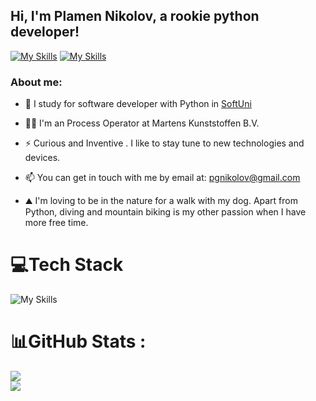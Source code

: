 ## Hi, I'm Plamen Nikolov, a rookie python developer!

[![My Skills](https://go-skill-icons.vercel.app/api/icons?i=gmail)](mailto:pgnikolov@gmail.com)
[![My Skills](https://go-skill-icons.vercel.app/api/icons?i=linkedin)](https://www.linkedin.com/in/pgnikolov/)


### About me:

- 🔭 I study for software developer with Python in [SoftUni](https://softuni.bg/curriculum)

- 👨‍🎓 I'm an Process Operator at Martens Kunststoffen B.V.
 
- ⚡ Curious and Inventive . I like to stay tune to new technologies and devices.

-  📫 You can get in touch with me by email at: pgnikolov@gmail.com

- ⛰️ I'm loving to be in the nature for a walk with my dog. Apart from Python, diving and mountain biking is my other passion when I have more free time.
  
# 💻Tech Stack
![My Skills](https://go-skill-icons.vercel.app/api/icons?i=python,pycharm,javascript,vscode,jupyter,html,github)


# 📊GitHub Stats :
![](https://github-readme-streak-stats.herokuapp.com/?user=pgnikolov&theme=vue-dark&hide_border=false)<br/>
![](https://github-readme-stats.vercel.app/api/top-langs/?username=pgnikolov&theme=vue-dark&hide_border=false&include_all_commits=false&count_private=false&layout=compact)
          
